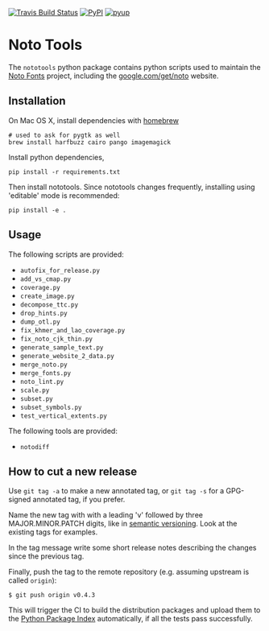 [![Travis Build Status](https://travis-ci.org/googlefonts/nototools.svg?branch=master)](https://travis-ci.org/googlefonts/nototools)
[![PyPI](https://img.shields.io/pypi/v/notofonttools.svg)](https://pypi.org/project/notofonttools/)
[![pyup](https://pyup.io/repos/github/googlefonts/nototools/shield.svg)](https://pyup.io/repos/github/googlefonts/nototools)

# Noto Tools

The `nototools` python package contains python scripts used to maintain the [Noto Fonts](https://github.com/googlefonts/noto-fonts/) project, including the [google.com/get/noto](https://www.google.com/get/noto) website.

## Installation

On Mac OS X, install dependencies with [homebrew](https://brew.sh)

    # used to ask for pygtk as well
    brew install harfbuzz cairo pango imagemagick

Install python dependencies,

    pip install -r requirements.txt

Then install nototools.  Since nototools changes frequently, installing using 'editable' mode is recommended:

    pip install -e .

## Usage

The following scripts are provided:

* `autofix_for_release.py`
* `add_vs_cmap.py`
* `coverage.py`
* `create_image.py`
* `decompose_ttc.py`
* `drop_hints.py`
* `dump_otl.py`
* `fix_khmer_and_lao_coverage.py`
* `fix_noto_cjk_thin.py`
* `generate_sample_text.py`
* `generate_website_2_data.py`
* `merge_noto.py`
* `merge_fonts.py`
* `noto_lint.py`
* `scale.py`
* `subset.py`
* `subset_symbols.py`
* `test_vertical_extents.py`

The following tools are provided:

* `notodiff`

## How to cut a new release

Use `git tag -a` to make a new annotated tag, or `git tag -s` for a GPG-signed annotated tag,
if you prefer.

Name the new tag with with a leading 'v' followed by three MAJOR.MINOR.PATCH digits, like in
[semantic versioning](https://semver.org/). Look at the existing tags for examples.

In the tag message write some short release notes describing the changes since the previous
tag.

Finally, push the tag to the remote repository (e.g. assuming upstream is called `origin`):

```
$ git push origin v0.4.3
```

This will trigger the CI to build the distribution packages and upload them to the
[Python Package Index](https://pypi.org/project/nanoemoji/) automatically, if all the tests
pass successfully.
